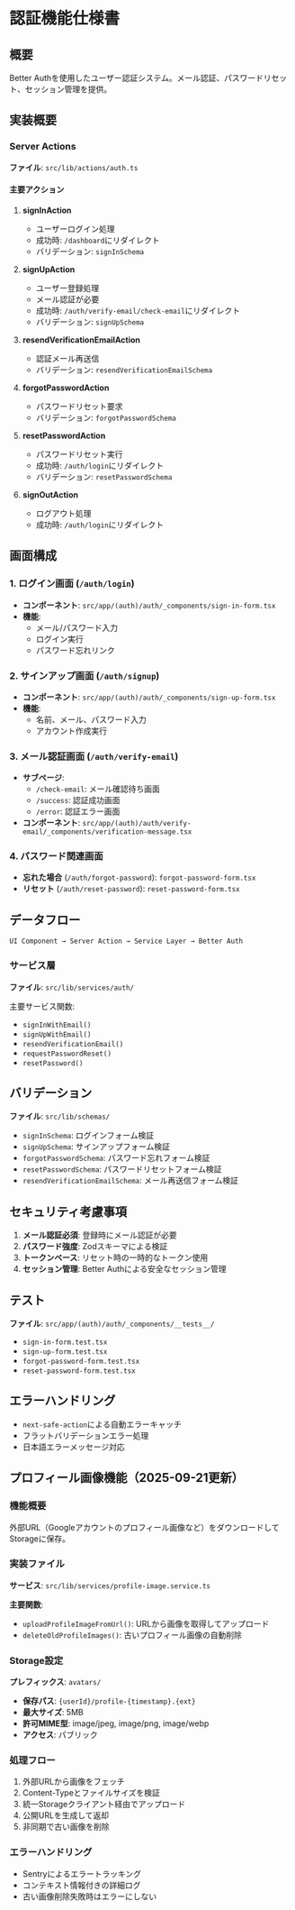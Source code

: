 # 認証機能仕様書

## 概要

Better Authを使用したユーザー認証システム。メール認証、パスワードリセット、セッション管理を提供。

## 実装概要

### Server Actions

**ファイル**: `src/lib/actions/auth.ts`

#### 主要アクション

1. **signInAction**
   - ユーザーログイン処理
   - 成功時: `/dashboard`にリダイレクト
   - バリデーション: `signInSchema`

2. **signUpAction** 
   - ユーザー登録処理
   - メール認証が必要
   - 成功時: `/auth/verify-email/check-email`にリダイレクト
   - バリデーション: `signUpSchema`

3. **resendVerificationEmailAction**
   - 認証メール再送信
   - バリデーション: `resendVerificationEmailSchema`

4. **forgotPasswordAction**
   - パスワードリセット要求
   - バリデーション: `forgotPasswordSchema`

5. **resetPasswordAction**
   - パスワードリセット実行
   - 成功時: `/auth/login`にリダイレクト
   - バリデーション: `resetPasswordSchema`

6. **signOutAction**
   - ログアウト処理
   - 成功時: `/auth/login`にリダイレクト

## 画面構成

### 1. ログイン画面 (`/auth/login`)
- **コンポーネント**: `src/app/(auth)/auth/_components/sign-in-form.tsx`
- **機能**: 
  - メール/パスワード入力
  - ログイン実行
  - パスワード忘れリンク

### 2. サインアップ画面 (`/auth/signup`)
- **コンポーネント**: `src/app/(auth)/auth/_components/sign-up-form.tsx`
- **機能**:
  - 名前、メール、パスワード入力
  - アカウント作成実行

### 3. メール認証画面 (`/auth/verify-email`)
- **サブページ**:
  - `/check-email`: メール確認待ち画面
  - `/success`: 認証成功画面
  - `/error`: 認証エラー画面
- **コンポーネント**: `src/app/(auth)/auth/verify-email/_components/verification-message.tsx`

### 4. パスワード関連画面
- **忘れた場合** (`/auth/forgot-password`): `forgot-password-form.tsx`
- **リセット** (`/auth/reset-password`): `reset-password-form.tsx`

## データフロー

```
UI Component → Server Action → Service Layer → Better Auth
```

### サービス層

**ファイル**: `src/lib/services/auth/`

主要サービス関数:
- `signInWithEmail()`
- `signUpWithEmail()`
- `resendVerificationEmail()`
- `requestPasswordReset()`
- `resetPassword()`

## バリデーション

**ファイル**: `src/lib/schemas/`

- `signInSchema`: ログインフォーム検証
- `signUpSchema`: サインアップフォーム検証
- `forgotPasswordSchema`: パスワード忘れフォーム検証
- `resetPasswordSchema`: パスワードリセットフォーム検証
- `resendVerificationEmailSchema`: メール再送信フォーム検証

## セキュリティ考慮事項

1. **メール認証必須**: 登録時にメール認証が必要
2. **パスワード強度**: Zodスキーマによる検証
3. **トークンベース**: リセット時の一時的なトークン使用
4. **セッション管理**: Better Authによる安全なセッション管理

## テスト

**ファイル**: `src/app/(auth)/auth/_components/__tests__/`

- `sign-in-form.test.tsx`
- `sign-up-form.test.tsx`
- `forgot-password-form.test.tsx`
- `reset-password-form.test.tsx`

## エラーハンドリング

- `next-safe-action`による自動エラーキャッチ
- フラットバリデーションエラー処理
- 日本語エラーメッセージ対応

## プロフィール画像機能（2025-09-21更新）

### 機能概要

外部URL（Googleアカウントのプロフィール画像など）をダウンロードしてStorageに保存。

### 実装ファイル

**サービス**: `src/lib/services/profile-image.service.ts`

**主要関数**:
- `uploadProfileImageFromUrl()`: URLから画像を取得してアップロード
- `deleteOldProfileImages()`: 古いプロフィール画像の自動削除

### Storage設定

**プレフィックス**: `avatars/`
- **保存パス**: `{userId}/profile-{timestamp}.{ext}`
- **最大サイズ**: 5MB
- **許可MIME型**: image/jpeg, image/png, image/webp
- **アクセス**: パブリック

### 処理フロー

1. 外部URLから画像をフェッチ
2. Content-Typeとファイルサイズを検証
3. 統一Storageクライアント経由でアップロード
4. 公開URLを生成して返却
5. 非同期で古い画像を削除

### エラーハンドリング

- Sentryによるエラートラッキング
- コンテキスト情報付きの詳細ログ
- 古い画像削除失敗時はエラーにしない

